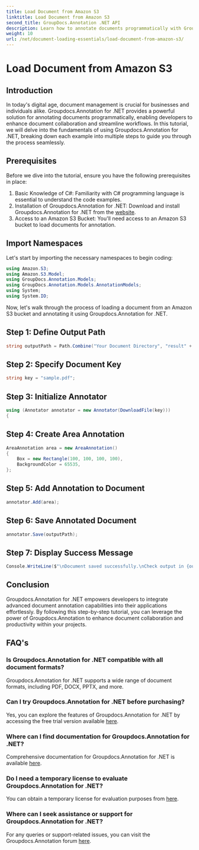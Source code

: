 ```yaml
---
title: Load Document from Amazon S3
linktitle: Load Document from Amazon S3
second_title: GroupDocs.Annotation .NET API
description: Learn how to annotate documents programmatically with Groupdocs.Annotation for .NET. Step-by-step tutorial for seamless integration.
weight: 10
url: /net/document-loading-essentials/load-document-from-amazon-s3/
---
```


# Load Document from Amazon S3

## Introduction
In today's digital age, document management is crucial for businesses and individuals alike. Groupdocs.Annotation for .NET provides a powerful solution for annotating documents programmatically, enabling developers to enhance document collaboration and streamline workflows. In this tutorial, we will delve into the fundamentals of using Groupdocs.Annotation for .NET, breaking down each example into multiple steps to guide you through the process seamlessly.
## Prerequisites
Before we dive into the tutorial, ensure you have the following prerequisites in place:
1. Basic Knowledge of C#: Familiarity with C# programming language is essential to understand the code examples.
2. Installation of Groupdocs.Annotation for .NET: Download and install Groupdocs.Annotation for .NET from the [website](https://releases.groupdocs.com/annotation/net/).
3. Access to an Amazon S3 Bucket: You'll need access to an Amazon S3 bucket to load documents for annotation.

## Import Namespaces
Let's start by importing the necessary namespaces to begin coding:

```csharp
using Amazon.S3;
using Amazon.S3.Model;
using GroupDocs.Annotation.Models;
using GroupDocs.Annotation.Models.AnnotationModels;
using System;
using System.IO;
```


Now, let's walk through the process of loading a document from an Amazon S3 bucket and annotating it using Groupdocs.Annotation for .NET.
## Step 1: Define Output Path
```csharp
string outputPath = Path.Combine("Your Document Directory", "result" + Path.GetExtension("input.pdf"));
```
## Step 2: Specify Document Key
```csharp
string key = "sample.pdf";
```
## Step 3: Initialize Annotator
```csharp
using (Annotator annotator = new Annotator(DownloadFile(key)))
{
```
## Step 4: Create Area Annotation
```csharp
AreaAnnotation area = new AreaAnnotation()
{
    Box = new Rectangle(100, 100, 100, 100),
    BackgroundColor = 65535,
};
```
## Step 5: Add Annotation to Document
```csharp
annotator.Add(area);
```
## Step 6: Save Annotated Document
```csharp
annotator.Save(outputPath);
```
## Step 7: Display Success Message
```csharp
Console.WriteLine($"\nDocument saved successfully.\nCheck output in {outputPath}.");
```

## Conclusion
Groupdocs.Annotation for .NET empowers developers to integrate advanced document annotation capabilities into their applications effortlessly. By following this step-by-step tutorial, you can leverage the power of Groupdocs.Annotation to enhance document collaboration and productivity within your projects.
## FAQ's
### Is Groupdocs.Annotation for .NET compatible with all document formats?
Groupdocs.Annotation for .NET supports a wide range of document formats, including PDF, DOCX, PPTX, and more.
### Can I try Groupdocs.Annotation for .NET before purchasing?
Yes, you can explore the features of Groupdocs.Annotation for .NET by accessing the free trial version available [here](https://releases.groupdocs.com/).
### Where can I find documentation for Groupdocs.Annotation for .NET?
Comprehensive documentation for Groupdocs.Annotation for .NET is available [here](https://tutorials.groupdocs.com/annotation/net/).
### Do I need a temporary license to evaluate Groupdocs.Annotation for .NET?
You can obtain a temporary license for evaluation purposes from [here](https://purchase.groupdocs.com/temporary-license/).
### Where can I seek assistance or support for Groupdocs.Annotation for .NET?
For any queries or support-related issues, you can visit the Groupdocs.Annotation forum [here](https://forum.groupdocs.com/c/annotation/10).
